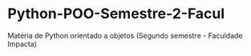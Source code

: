 # Python-POO-Semestre-2-Facul
Matéria de Python orientado a objetos (Segundo semestre - Faculdade Impacta)
